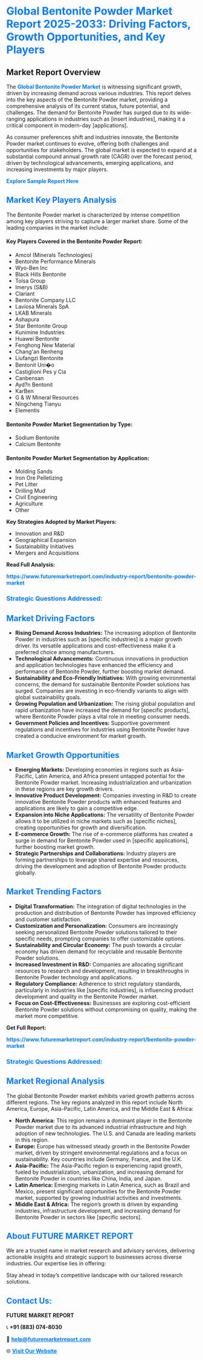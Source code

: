 <h1 style="color: #007BFF;">Global Bentonite Powder Market Report 2025-2033: Driving Factors, Growth Opportunities, and Key Players</h1>

<section id="overview">
<h2>Market Report Overview</h2>
<p>The <a href="https://www.futuremarketreport.com/industry-report/bentonite-powder-market" style="color: #007BFF; text-decoration: none;"><strong>Global Bentonite Powder Market</strong></a> is witnessing significant growth, driven by increasing demand across various industries. This report delves into the key aspects of the Bentonite Powder market, providing a comprehensive analysis of its current status, future potential, and challenges. The demand for Bentonite Powder has surged due to its wide-ranging applications in industries such as [insert industries], making it a critical component in modern-day [applications].</p>
<p>As consumer preferences shift and industries innovate, the Bentonite Powder market continues to evolve, offering both challenges and opportunities for stakeholders. The global market is expected to expand at a substantial compound annual growth rate (CAGR) over the forecast period, driven by technological advancements, emerging applications, and increasing investments by major players.</p>
</section>

<section id="overview">
<p><a href="https://www.futuremarketreport.com/request-sample/reportId=28344" style="color: #007BFF; text-decoration: none;"><strong>Explore Sample Report Here</strong></a></p>
</section>

<section id="key-players">
<h2 style="color: #007BFF;">Market Key Players Analysis</h2>
<p>The Bentonite Powder market is characterized by intense competition among key players striving to capture a larger market share. Some of the leading companies in the market include:</p>
<h4>Key Players Covered in the Bentonite Powder Report:</h4>
<ul><li>Amcol (Minerals Technologies)</li><li>Bentonite Performance Minerals</li><li>Wyo-Ben Inc</li><li>Black Hills Bentonite</li><li>Tolsa Group</li><li>Imerys (S&amp;B)</li><li>Clariant</li><li>Bentonite Company LLC</li><li>Laviosa Minerals SpA</li><li>LKAB Minerals</li><li>Ashapura</li><li>Star Bentonite Group</li><li>Kunimine Industries</li><li>Huawei Bentonite</li><li>Fenghong New Material</li><li>Chang&#039;an Renheng</li><li>Liufangzi Bentonite</li><li>Bentonit Uni�o</li><li>Castiglioni Pes y Cia</li><li>Canbensan</li><li>Ayd?n Bentonit</li><li>KarBen</li><li>G &amp; W Mineral Resources</li><li>Ningcheng Tianyu</li><li>Elementis</li></ul>
<h4>Bentonite Powder Market Segmentation by Type:</h4>
<ul><li>Sodium Bentonite</li><li>Calcium Bentonite</li></ul>

<h4>Bentonite Powder Market Segmentation by Application:</h4>
<ul><li>Molding Sands</li><li>Iron Ore Pelletizing</li><li>Pet Litter</li><li>Drilling Mud</li><li>Civil Engineering</li><li>Agriculture</li><li>Other</li></ul>
<p><strong>Key Strategies Adopted by Market Players:</strong></p>
<ul>
<li>Innovation and R&D</li>
<li>Geographical Expansion</li>
<li>Sustainability Initiatives</li>
<li>Mergers and Acquisitions</li>
</ul>
</section>

<section>
<p><strong>Read Full Analysis: </strong></p><a href="https://www.futuremarketreport.com/industry-report/bentonite-powder-market" style="color: #007BFF; text-decoration: none;"><strong>https://www.futuremarketreport.com/industry-report/bentonite-powder-market</strong></a>
<h3 style="color: #007BFF;">Strategic Questions Addressed:</h3>
</section>

<section id="driving-factors">
<h2 style="color: #007BFF;">Market Driving Factors</h2>
<ul>
<li><strong>Rising Demand Across Industries:</strong> The increasing adoption of Bentonite Powder in industries such as [specific industries] is a major growth driver. Its versatile applications and cost-effectiveness make it a preferred choice among manufacturers.</li>
<li><strong>Technological Advancements:</strong> Continuous innovations in production and application technologies have enhanced the efficiency and performance of Bentonite Powder, further boosting market demand.</li>
<li><strong>Sustainability and Eco-Friendly Initiatives:</strong> With growing environmental concerns, the demand for sustainable Bentonite Powder solutions has surged. Companies are investing in eco-friendly variants to align with global sustainability goals.</li>
<li><strong>Growing Population and Urbanization:</strong> The rising global population and rapid urbanization have increased the demand for [specific products], where Bentonite Powder plays a vital role in meeting consumer needs.</li>
<li><strong>Government Policies and Incentives:</strong> Supportive government regulations and incentives for industries using Bentonite Powder have created a conducive environment for market growth.</li>
</ul>
</section>

<section id="growth-opportunities">
<h2 style="color: #007BFF;">Market Growth Opportunities</h2>
<ul>
<li><strong>Emerging Markets:</strong> Developing economies in regions such as Asia-Pacific, Latin America, and Africa present untapped potential for the Bentonite Powder market. Increasing industrialization and urbanization in these regions are key growth drivers.</li>
<li><strong>Innovative Product Development:</strong> Companies investing in R&D to create innovative Bentonite Powder products with enhanced features and applications are likely to gain a competitive edge.</li>
<li><strong>Expansion into Niche Applications:</strong> The versatility of Bentonite Powder allows it to be utilized in niche markets such as [specific niches], creating opportunities for growth and diversification.</li>
<li><strong>E-commerce Growth:</strong> The rise of e-commerce platforms has created a surge in demand for Bentonite Powder used in [specific applications], further boosting market growth.</li>
<li><strong>Strategic Partnerships and Collaborations:</strong> Industry players are forming partnerships to leverage shared expertise and resources, driving the development and adoption of Bentonite Powder products globally.</li>
</ul>
</section>

<section id="trending-factors">
<h2 style="color: #007BFF;">Market Trending Factors</h2>
<ul>
<li><strong>Digital Transformation:</strong> The integration of digital technologies in the production and distribution of Bentonite Powder has improved efficiency and customer satisfaction.</li>
<li><strong>Customization and Personalization:</strong> Consumers are increasingly seeking personalized Bentonite Powder solutions tailored to their specific needs, prompting companies to offer customizable options.</li>
<li><strong>Sustainability and Circular Economy:</strong> The push towards a circular economy has driven demand for recyclable and reusable Bentonite Powder solutions.</li>
<li><strong>Increased Investment in R&D:</strong> Companies are allocating significant resources to research and development, resulting in breakthroughs in Bentonite Powder technology and applications.</li>
<li><strong>Regulatory Compliance:</strong> Adherence to strict regulatory standards, particularly in industries like [specific industries], is influencing product development and quality in the Bentonite Powder market.</li>
<li><strong>Focus on Cost-Effectiveness:</strong> Businesses are exploring cost-efficient Bentonite Powder solutions without compromising on quality, making the market more competitive.</li>
</ul>
</section>

<section>
<p><strong>Get Full Report: </strong></p><a href="https://www.futuremarketreport.com/industry-report/bentonite-powder-market" style="color: #007BFF; text-decoration: none;"><strong>https://www.futuremarketreport.com/industry-report/bentonite-powder-market</strong></a>
<h3 style="color: #007BFF;">Strategic Questions Addressed:</h3>
</section>


<section id="regional-analysis">
<h2 style="color: #007BFF;">Market Regional Analysis</h2>
<p>The global Bentonite Powder market exhibits varied growth patterns across different regions. The key regions analyzed in this report include North America, Europe, Asia-Pacific, Latin America, and the Middle East & Africa:</p>
<ul>
<li><strong>North America:</strong> This region remains a dominant player in the Bentonite Powder market due to its advanced industrial infrastructure and high adoption of new technologies. The U.S. and Canada are leading markets in this region.</li>
<li><strong>Europe:</strong> Europe has witnessed steady growth in the Bentonite Powder market, driven by stringent environmental regulations and a focus on sustainability. Key countries include Germany, France, and the U.K.</li>
<li><strong>Asia-Pacific:</strong> The Asia-Pacific region is experiencing rapid growth, fueled by industrialization, urbanization, and increasing demand for Bentonite Powder in countries like China, India, and Japan.</li>
<li><strong>Latin America:</strong> Emerging markets in Latin America, such as Brazil and Mexico, present significant opportunities for the Bentonite Powder market, supported by growing industrial activities and investments.</li>
<li><strong>Middle East & Africa:</strong> The region’s growth is driven by expanding industries, infrastructure development, and increasing demand for Bentonite Powder in sectors like [specific sectors].</li>
</ul>
</section>

<footer>
<h2 style="color: #007BFF;">About FUTURE MARKET REPORT</h2>
<p>We are a trusted name in market research and advisory services, delivering actionable insights and strategic support to businesses across diverse industries. Our expertise lies in offering:</p>

<p>Stay ahead in today’s competitive landscape with our tailored research solutions.</p>

<h2 style="color: #007BFF;">Contact Us:</h2>
<p><strong>FUTURE MARKET REPORT</strong></p>
<p>📞 <strong>+91 (883) 074-8030</strong></p>
<p>📧 <strong><a href="mailto:help@futuremarketreport.com" style="color: #007BFF;">help@futuremarketreport.com</a></strong></p>
<p>🌐 <strong><a href="https://www.futuremarketreport.com/" style="color: #007BFF;">Visit Our Website</a></strong></p>
</footer>